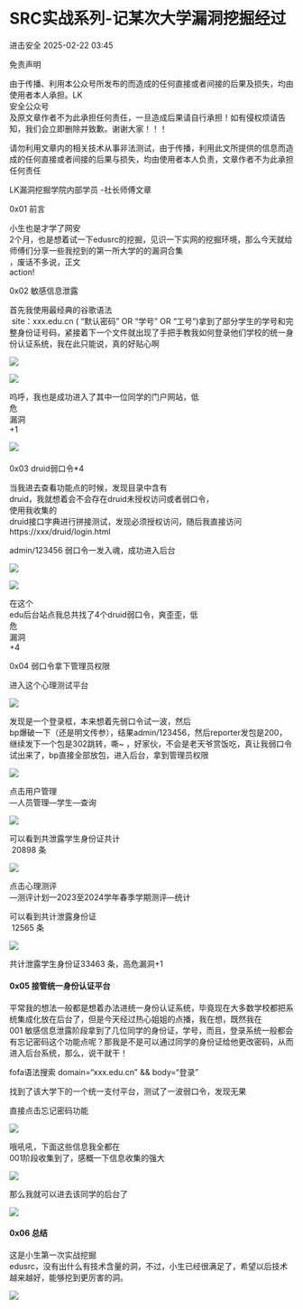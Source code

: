 #  SRC实战系列-记某次大学漏洞挖掘经过   
 进击安全   2025-02-22 03:45  
  
免责声明  
  
由于传播、利用本公众号所发布的而造成的任何直接或者间接的后果及损失，均由使用者本人承担。LK  
安全公众号  
及原文章作者不为此承担任何责任，一旦造成后果请自行承担！如有侵权烦请告知，我们会立即删除并致歉。谢谢大家！！！  
  
  
请勿利用文章内的相关技术从事非法测试，由于传播，利用此文所提供的信息而造成的任何直接或者间接的后果与损失，均由使用者本人负责，文章作者不为此承担任何责任  
  
  
LK漏洞挖掘学院内部学员 -社长师傅文章  
  
0x01 前言  
  
小生也是才学了网安  
2个月，也是想着试一下edusrc的挖掘，见识一下实网的挖掘环境，那么今天就给师傅们分享一些我挖到的第一所大学的的漏洞合集  
，废话不多说，正文  
action!  
  
0x02 敏感信息泄露  
  
首先我使用最经典的谷歌语法  
 site：xxx.edu.cn ( “默认密码” OR “学号” OR “工号”)拿到了部分学生的学号和完整身份证号码，紧接着下一个文件就出现了手把手教我如何登录他们学校的统一身份认证系统，我在此只能说，真的好贴心啊  
  
![](https://mmbiz.qpic.cn/sz_mmbiz_png/aibjdZFMRy7iamFvPHtpLYic7XRyicTU1LFc3CW1ibCouVGS4jtic4TRNI9Zd392Ribs5eSuQ3m351DwrXv9Lbeu2pia9Q/640?wx_fmt=png&from=appmsg "")  
  
![](https://mmbiz.qpic.cn/sz_mmbiz_png/aibjdZFMRy7iamFvPHtpLYic7XRyicTU1LFcnbxBh7m9ic4qMcAPra1DySfZ4DOgiavLdSrqqJXZXlBiak3Zeic1KcFTPA/640?wx_fmt=png&from=appmsg "")  
  
呜呼，我也是成功进入了其中一位同学的门户网站，低  
危  
漏洞  
+1  
  
![](https://mmbiz.qpic.cn/sz_mmbiz_png/aibjdZFMRy7iamFvPHtpLYic7XRyicTU1LFcGXnmLRczUx8Ju9JeYqZXYFyVvsmX7sT8n1Sicy4Vme2EF7qUnmOtSpA/640?wx_fmt=png&from=appmsg "")  
####   
  
0x03 druid弱口令*4  
  
当我进去查看功能点的时候，发现目录中含有  
druid，我就想着会不会存在druid未授权访问或者弱口令，  
使用我收集的  
druid接口字典进行拼接测试，发现必须授权访问，随后我直接访问 https://xxx/druid/login.html  
  
admin/123456 弱口令一发入魂，成功进入后台  
  
![](https://mmbiz.qpic.cn/sz_mmbiz_png/aibjdZFMRy7iamFvPHtpLYic7XRyicTU1LFcIznIxCT4yXss2AeqfrNwc2OFEMGbBrjMsxzTYCLzLqsFayIQ11Ys6Q/640?wx_fmt=png&from=appmsg "")  
  
![](https://mmbiz.qpic.cn/sz_mmbiz_png/aibjdZFMRy7iamFvPHtpLYic7XRyicTU1LFckDB6V9XT9O5J6j92hphSICflDOevaGwIeoUzCmeTnWq4xJOPfNdKSQ/640?wx_fmt=png&from=appmsg "")  
  
在这个  
edu后台站点我总共找了4个druid弱口令，爽歪歪，低  
危  
漏洞  
+4  
  
0x04 弱口令拿下管理员权限  
  
进入这个心理测试平台  
  
![](https://mmbiz.qpic.cn/sz_mmbiz_png/aibjdZFMRy7iamFvPHtpLYic7XRyicTU1LFc0tvjwj79k3yPUTuLXAnXTW8fs7eam0Q9StOFhy2QxsKYCibjaUdYbXw/640?wx_fmt=png&from=appmsg "")  
  
发现是一个登录框，本来想着先弱口令试一波，然后  
bp爆破一下（还是明文传参），结果admin/123456，然后reporter发包是200，继续发下一个包是302跳转，嘶~ ，好家伙，不会是老天爷赏饭吃，真让我弱口令试出来了，bp直接全部放包，进入后台，拿到管理员权限  
  
![](https://mmbiz.qpic.cn/sz_mmbiz_png/aibjdZFMRy7iamFvPHtpLYic7XRyicTU1LFc2x09wOU5TW7XLkdbCk0l1B8qQAic6GZibFY4fW5rLzxQcic9huMoYDNAw/640?wx_fmt=png&from=appmsg "")  
  
点击用户管理  
—人员管理—学生—查询  
  
![](https://mmbiz.qpic.cn/sz_mmbiz_png/aibjdZFMRy7iamFvPHtpLYic7XRyicTU1LFcCgCYCibCyLZjAoLX3O11bOQUsdXiaNIoicUaN5T45Hwz4noADp1d2qeiaQ/640?wx_fmt=png&from=appmsg "")  
  
可以看到共泄露学生身份证共计  
 20898 条  
  
![](https://mmbiz.qpic.cn/sz_mmbiz_png/aibjdZFMRy7iamFvPHtpLYic7XRyicTU1LFcdibVsX2bzmz59Ay0SRMib0j1JJwOza13RrOgBRWTLjvLB75HQ9DnzFsQ/640?wx_fmt=png&from=appmsg "")  
  
点击心理测评  
—测评计划—2023至2024学年春季学期测评—统计  
  
可以看到共计泄露身份证  
 12565 条  
  
![](https://mmbiz.qpic.cn/sz_mmbiz_png/aibjdZFMRy7iamFvPHtpLYic7XRyicTU1LFcL6jE5prqpSa8jcqJYOPwmsL3m63hVFT3Q0qp7mODrpBhn1eTMbO9tw/640?wx_fmt=png&from=appmsg "")  
  
共计泄露学生身份证33463 条，高危漏洞+1  
#### 0x05 接管统一身份认证平台  
  
平常我的想法一般都是想着办法进统一身份认证系统，毕竟现在大多数学校都把系统集成化放在后台了，但是今天经过热心姐姐的点播，我在想，既然我在  
001 敏感信息泄露阶段拿到了几位同学的身份证，学号，而且，登录系统一般都会有忘记密码这个功能点呢？那我是不是可以通过同学的身份证给他更改密码，从而进入后台系统，那么，说干就干！  
  
fofa语法搜索 domain=“xxx.edu.cn” && body=“登录”  
  
找到了该大学下的一个统一支付平台，测试了一波弱口令，发现无果  
  
直接点击忘记密码功能  
  
![](https://mmbiz.qpic.cn/sz_mmbiz_png/aibjdZFMRy7iamFvPHtpLYic7XRyicTU1LFcWucjWzNx3XyaWfa5kRWMzib02A4fPqPwaeGnh7Wgich90wEezyULqtwQ/640?wx_fmt=png&from=appmsg "")  
  
哦吼吼，下面这些信息我全都在  
001阶段收集到了，感概一下信息收集的强大  
  
![](https://mmbiz.qpic.cn/sz_mmbiz_png/aibjdZFMRy7iamFvPHtpLYic7XRyicTU1LFcPJ2gfNNVjwfvESNibytmjfTPFW5SjXadUm3Y63Y8oVnbHJxMemu9lXQ/640?wx_fmt=png&from=appmsg "")  
  
那么我就可以进去该同学的后台了  
  
![](https://mmbiz.qpic.cn/sz_mmbiz_png/aibjdZFMRy7iamFvPHtpLYic7XRyicTU1LFcHtImXNb8rCKE2XiaAhafCjrespvS4NLs7HQJsm4cfmXnMic7mApUfr9Q/640?wx_fmt=png&from=appmsg "")  
#### 0x06 总结  
  
这是小生第一次实战挖掘  
edusrc，没有出什么有技术含量的洞，不过，小生已经很满足了，希望以后技术越来越好，能够挖到更厉害的洞。  
  
![](https://mmbiz.qpic.cn/sz_mmbiz_jpg/ZRKuxIKRyhXhuxbCGecu4ibia3kSXD8ePQHrSvPSNtC7PmjzQwR88Hu0LpuXdQzamKBCPAXX82anLS8f0FF3LzzQ/640?wx_fmt=jpeg "")  
  
  
